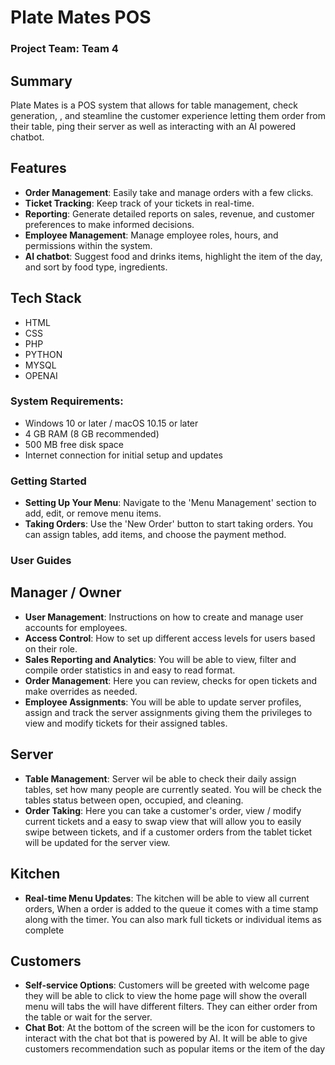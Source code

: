 
# Plate Mates POS
### Project Team: Team 4



## Summary
Plate Mates is a POS system that allows for table management, check generation, , and steamline the customer experience letting them order from their table, ping their server as well as interacting with an AI powered chatbot.


## Features
- **Order Management**: Easily take and manage orders with a few clicks. 
- **Ticket Tracking**: Keep track of your tickets in real-time.
- **Reporting**: Generate detailed reports on sales, revenue, and customer preferences to make informed decisions.
- **Employee Management**: Manage employee roles, hours, and permissions within the system.
- **AI chatbot**: Suggest food and drinks items, highlight the item of the day, and sort by food type, ingredients.

## Tech Stack
- HTML
- CSS
- PHP
- PYTHON
- MYSQL
- OPENAI


### System Requirements:
- Windows 10 or later / macOS 10.15 or later
- 4 GB RAM (8 GB recommended)
- 500 MB free disk space
- Internet connection for initial setup and updates

### Getting Started
- **Setting Up Your Menu**: Navigate to the 'Menu Management' section to add, edit, or remove menu items.
- **Taking Orders**: Use the 'New Order' button to start taking orders. You can assign tables, add items, and choose the payment method.

### User Guides

## Manager / Owner
- **User Management**: Instructions on how to create and manage user accounts for employees.
- **Access Control**: How to set up different access levels for users based on their role.
- **Sales Reporting and Analytics**: You will be able to view, filter and compile order statistics in and easy to read format.
- **Order Management**: Here you can review, checks for open tickets and make overrides as needed.
- **Employee Assignments**: You will be able to update server profiles, assign and track the server assignments giving them the privileges to view and modify tickets for their assigned tables. 

## Server
- **Table Management**: Server wil be able to check their daily assign tables, set how many people are currently seated. You will be check the tables status between open, occupied, and cleaning.
- **Order Taking**: Here you can take a customer's order, view / modify current tickets and a easy to swap view that will allow you to easily swipe between tickets, and if a customer orders from the tablet ticket will be updated for the server view.

## Kitchen
- **Real-time Menu Updates**: The kitchen will be able to view all current orders, When a order is added to the queue it comes with a time stamp along with the timer. You can also mark full tickets or individual items as complete

## Customers
- **Self-service Options**: Customers will be greeted with welcome page they will be able to click to view the home page will show the overall menu will tabs the will have different filters. They can either order from the table or wait for the server.
- **Chat Bot**: At the bottom of the screen will be the icon for customers to interact with the chat bot that is powered by AI. It will be able to give customers recommendation such as popular items or the item of the day

